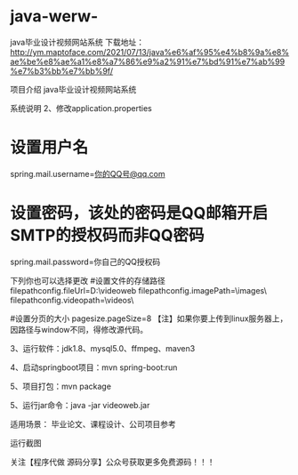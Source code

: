 # java-werw-
java毕业设计视频网站系统
 下载地址：http://ym.maptoface.com/2021/07/13/java%e6%af%95%e4%b8%9a%e8%ae%be%e8%ae%a1%e8%a7%86%e9%a2%91%e7%bd%91%e7%ab%99%e7%b3%bb%e7%bb%9f/

项目介绍
java毕业设计视频网站系统

系统说明
2、修改application.properties
# 设置用户名
spring.mail.username=你的QQ号@qq.com

# 设置密码，该处的密码是QQ邮箱开启SMTP的授权码而非QQ密码
spring.mail.password=你自己的QQ授权码

下列你也可以选择更改
#设置文件的存储路径
filepathconfig.fileUrl=D:\\videoweb
filepathconfig.imagePath=\\images\\
filepathconfig.videopath=\\videos\\

#设置分页的大小
pagesize.pageSize=8
【注】如果你要上传到linux服务器上，因路径与window不同，得修改源代码。

3、运行软件：jdk1.8、mysql5.0、ffmpeg、maven3

4、启动springboot项目：mvn spring-boot:run

5、项目打包：mvn package

5、运行jar命令：java -jar videoweb.jar

适用场景：
毕业论文、课程设计、公司项目参考

运行截图






















关注【程序代做 源码分享】公众号获取更多免费源码！！！


